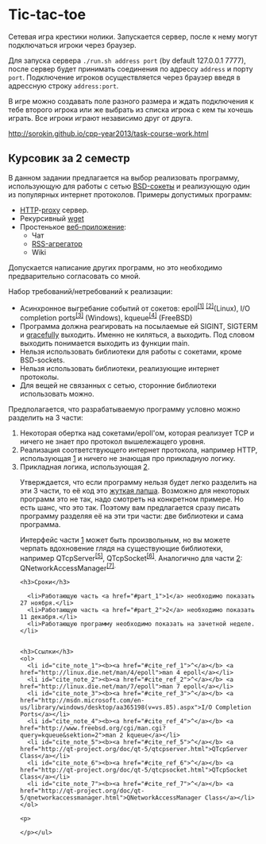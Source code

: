 Tic-tac-toe
===

Сетевая игра крестики нолики. Запускается сервер, после к нему могут подключаться игроки через браузер. 

Для запуска сервера `./run.sh address port` (by default 127.0.0.1 7777), после сервер будет принимать соединения по адрессу `address` и порту `port`. 
Подключение игроков осуществляется через браузер введя в адрессную строку `address:port`.

В игре можно создавать поле разного размера и ждать подключения к тебе второго игрока или же выбрать из списка игрока с кем ты хочешь играть. Все игроки играют независимо друг от друга.

http://sorokin.github.io/cpp-year2013/task-course-work.html

<html xmlns="http://www.w3.org/1999/xhtml">
  <head>
    <meta http-equiv="Content-Type" content="text/html; charset=utf-8"/>
  
  </head>
  <body>
    <h2>Курсовик за 2 семестр</h2>
    <p>В данном задании предлагается на выбор реализовать программу, использующую для работы с сетью <a href="https://en.wikipedia.org/wiki/Berkeley_sockets">BSD-сокеты</a> и
    реализующую один из популярных интернет протоколов. Примеры допустимых программ:</p>
    <ul>
      <li><a href="https://en.wikipedia.org/wiki/Hypertext_Transfer_Protocol">HTTP</a>-<a href="https://en.wikipedia.org/wiki/Proxy_server">proxy</a> сервер.</li>
      <li>Рекурсивный <a href="https://en.wikipedia.org/wiki/Wget">wget</a></li>
      <li>Простенькое <a href="https://en.wikipedia.org/wiki/Web_application">веб-приложение</a>:<br/>
        <ul>
          <li>Чат</li>
          <li><a href="https://en.wikipedia.org/wiki/News_aggregator">RSS-агрегатор</a></li>
          <li>Wiki</li>
        </ul>
      </li>
    </ul>
    <p>Допускается написание других программ, но это необходимо предварительно согласовать со мной.</p>
    <p>Набор требований/нетребований к реализации:</p>
    <ul>
      <li>Асинхронное выгребание событий от сокетов: epoll<sup id="cite_ref_1"><a href="#cite_note_1">[1]</a></sup> <sup id="cite_ref_2"><a href="#cite_note_2">[2]</a></sup>(Linux),
      I/O completion ports<sup id="cite_ref_3"><a href="#cite_note_3">[3]</a></sup> (Windows), kqueue<sup id="cite_ref_4"><a href="#cite_note_4">[4]</a></sup> (FreeBSD) </li>
      <li>Программа должна реагировать на посылаемые ей SIGINT, SIGTERM и <a href="http://en.wikipedia.org/wiki/Graceful_exit">gracefully</a> выходить.
      Именно не киляться, а выходить. Под словом выходить понимается выходить из функции main.</li>
      <li>Нельзя использовать библиотеки для работы с сокетами, кроме BSD-sockets.</li>
      <li>Нельзя использовать библиотеки, реализующие интернет протоколы.</li>
      <li>Для вещей не связанных с сетью, сторонние библиотеки использовать можно.</li>
    </ul>
    <p>Предполагается, что разрабатываемую программу условно можно разделить на 3 части:</p>
    <ol>
      <li id="part_1">Некоторая обертка над сокетами/epoll'ом, которая реализует TCP и ничего не знает про протокол вышележащего уровня.</li>
      <li id="part_2">Реализация соответствующего интернет протокола, например HTTP, использующая <a href="#part_1">1</a> и ничего не знающая про прикладную логику.</li>
      <li id="part_3">Прикладная логика, использующая <a href="#part_2">2</a>.</li>
    </ol>
<ul>
    <p>Утверждается, что если программу нельзя будет легко разделить на эти 3 части, то её код это <a href="https://en.wikipedia.org/wiki/Spaghetti_code">жуткая лапша</a>. Возможно для некоторых программ это не так,
    надо смотреть на конкретном примере. Но есть шанс, что это так. Поэтому вам предлагается сразу писать программу разделяя её на эти три части: две библиотеки
    и сама программа.</p>
    <p>Интерфейс части <a href="#part_1">1</a> может быть произвольным, но вы можете черпать вдохновение глядя на существующие библиотеки, например
    QTcpServer<sup id="cite_ref_5"><a href="#cite_note_5">[5]</a></sup>, QTcpSocket<sup id="cite_ref_6"><a href="#cite_note_6">[6]</a></sup>. Аналогично для
    части <a href="#part_2">2</a>: QNetworkAccessManager<sup id="cite_ref_7"><a href="#cite_note_7">[7]</a>.</p>

    <h3>Сроки</h3>
    
      <li>Работающую часть <a href="#part_1">1</a> необходимо показать 27 ноября.</li>
      <li>Работающую часть <a href="#part_2">2</a> необходимо показать 11 декабря.</li>
      <li>Работающую программу необходимо показать на зачетной неделе.</li>
    

    <h3>Ссылки</h3>
    <ol>
      <li id="cite_note_1"><b><a href="#cite_ref_1">^</a></b> <a href="http://linux.die.net/man/4/epoll">man 4 epoll</a></li>
      <li id="cite_note_2"><b><a href="#cite_ref_2">^</a></b> <a href="http://linux.die.net/man/7/epoll">man 7 epoll</a></li>
      <li id="cite_note_3"><b><a href="#cite_ref_3">^</a></b> <a href="http://msdn.microsoft.com/en-us/library/windows/desktop/aa365198(v=vs.85).aspx">I/O Completion Ports</a></li>
      <li id="cite_note_4"><b><a href="#cite_ref_4">^</a></b> <a href="http://www.freebsd.org/cgi/man.cgi?query=kqueue&sektion=2">man 2 kqueue</a></li>
      <li id="cite_note_5"><b><a href="#cite_ref_5">^</a></b> <a href="http://qt-project.org/doc/qt-5/qtcpserver.html">QTcpServer Class</a></li>
      <li id="cite_note_6"><b><a href="#cite_ref_6">^</a></b> <a href="http://qt-project.org/doc/qt-5/qtcpsocket.html">QTcpSocket Class</a></li>
      <li id="cite_note_7"><b><a href="#cite_ref_7">^</a></b> <a href="http://qt-project.org/doc/qt-5/qnetworkaccessmanager.html">QNetworkAccessManager Class</a></li>
    </ol>

    <p>
    
    </p></ul>
  </body>
</html>
